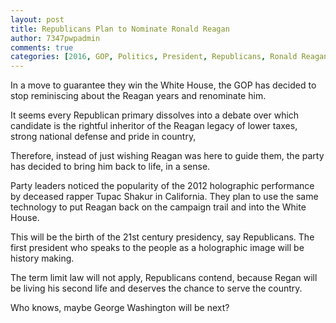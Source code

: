 ```yaml
---
layout: post
title: Republicans Plan to Nominate Ronald Reagan
author: 7347pwpadmin
comments: true
categories: [2016, GOP, Politics, President, Republicans, Ronald Reagan, Ronald Reagan 2016]
---
```

In a move to guarantee they win the White House, the GOP has decided to stop reminiscing about the Reagan years and renominate him.

It seems every Republican primary dissolves into a debate over which candidate is the rightful inheritor of the Reagan legacy of lower taxes, strong national defense and pride in country,

Therefore, instead of just wishing Reagan was here to guide them, the party has decided to bring him back to life, in a sense.

Party leaders noticed the popularity of the 2012 holographic performance by deceased rapper Tupac Shakur in California. They plan to use the same technology to put Reagan back on the campaign trail and into the White House.

This will be the birth of the 21st century presidency, say Republicans. The first president who speaks to the people as a holographic image will be history making.

The term limit law will not apply, Republicans contend, because Regan will be living his second life and deserves the chance to serve the country.

Who knows, maybe George Washington will be next?

&nbsp;
